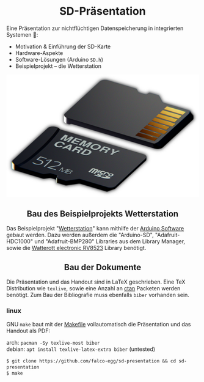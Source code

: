 <h1 align="center">SD-Präsentation</h1>


Eine Präsentation zur nichtflüchtigen Datenspeicherung in integrierten Systemen :floppy_disk::

- Motivation & Einführung der SD-Karte
- Hardware-Aspekte
- Software-Lösungen (Arduino `SD.h`)
- Beispielprojekt &ndash; die Wetterstation


![micro-sd card](/media/title_edit.jpg)


<h2 align="center">Bau des Beispielprojekts Wetterstation</h2>

Das Beispielprojekt "[Wetterstation](/weather_station)" kann mithilfe der [Arduino Software](https://www.arduino.cc/en/software) gebaut werden.
Dazu werden außerdem die "Arduino-SD", "Adafruit-HDC1000" und "Adafruit-BMP280" Libraries aus dem Library Manager, sowie die [Watterott electronic RV8523](https://github.com/watterott/Arduino-Libs) Library benötigt.

<h2 align="center">Bau der Dokumente</h2>

Die Präsentation und das Handout sind in LaTeX geschrieben.
Eine TeX Distribution wie `texlive`, sowie eine Anzahl an [ctan](https://ctan.org/?lang=en) Packeten werden benötigt.
Zum Bau der Bibliografie muss ebenfalls `biber` vorhanden sein.

### linux

GNU `make` baut mit der [Makefile](Makefile) vollautomatisch die Präsentation und das Handout als PDF:

arch: `pacman -Sy texlive-most biber`  
debian: `apt install texlive-latex-extra biber` (untested)

```
$ git clone https://github.com/falco-egg/sd-presentation && cd sd-presentation
$ make
```
